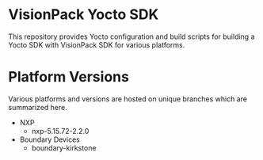 # VisionPack Yocto SDK

This repository provides Yocto configuration and build scripts for building a Yocto SDK with VisionPack SDK for various platforms.

# Platform Versions

Various platforms and versions are hosted on unique branches which are summarized here.

- NXP
	- nxp-5.15.72-2.2.0
- Boundary Devices
	- boundary-kirkstone

